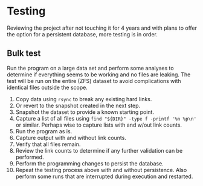 # Testing

Reviewing the project after not touching it for 4 years and with plans to offer the option for a persistent database, more testing is in order. 

## Bulk test

Run the program on a large data set and perform some analyses to determine if everything seems to be working and no files are leaking. The test will be run on the entire (ZFS) dataset to avoid complications with identical files outside the scope.

1. Copy data using `rsync` to break any existing hard links.
1. Or revert to the snapshot created in the next step.
1. Snapshot the dataset to provide a known starting point.
1. Capture a list of all files using `find "${DIR}" -type f -printf '%n %p\n'` or similar. Perhaps wise to capture lists with and w/out link counts.
1. Run the program as is.
1. Capture output with and without link counts.
1. Verify that all files remain.
1. Review the link counts to determine if any further validation can be performed.
1. Perform the programming changes to persist the database. 
1. Repeat the testing process above with and without persistence. Also perform some runs that are interrupted during execution and restarted.